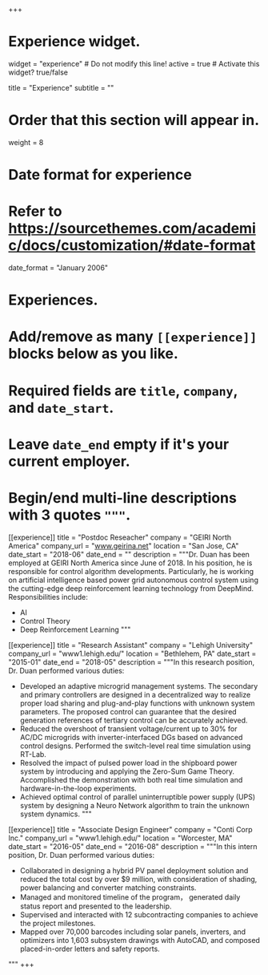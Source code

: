 +++
# Experience widget.
widget = "experience"  # Do not modify this line!
active = true  # Activate this widget? true/false

title = "Experience"
subtitle = ""

# Order that this section will appear in.
weight = 8

# Date format for experience
#   Refer to https://sourcethemes.com/academic/docs/customization/#date-format
date_format = "January 2006"

# Experiences.
#   Add/remove as many `[[experience]]` blocks below as you like.
#   Required fields are `title`, `company`, and `date_start`.
#   Leave `date_end` empty if it's your current employer.
#   Begin/end multi-line descriptions with 3 quotes `"""`.
[[experience]]
  title = "Postdoc Reseacher"
  company = "GEIRI North America"
  company_url = "www.geirina.net"
  location = "San Jose, CA"
  date_start = "2018-06"
  date_end = ""
  description = """Dr. Duan has been employed at GEIRI North America since June of 2018. In his position, he is responsible for control algorithm developments. Particularly, he is working on artificial intelligence based power grid autonomous control system using the cutting-edge deep reinforcement learning technology from DeepMind.
  Responsibilities include: 
  
  * AI
  * Control Theory
  * Deep Reinforcement Learning
  """

[[experience]]
  title = "Research Assistant"
  company = "Lehigh University"
  company_url = "www1.lehigh.edu/"
  location = "Bethlehem, PA"
  date_start = "2015-01"
  date_end = "2018-05"
  description = """In this research position, Dr. Duan performed various duties: 
  * Developed an adaptive microgrid management systems. The secondary and primary controllers are designed in a decentralized way to realize proper load sharing and plug-and-play functions with unknown system parameters. The proposed control can guarantee that the desired generation references of tertiary control can be accurately achieved. 
  * Reduced the overshoot of transient voltage/current up to 30% for AC/DC microgrids with inverter-interfaced DGs based on advanced control designs. Performed the switch-level real time simulation using RT-Lab. 
  * Resolved the impact of pulsed power load in the shipboard power system by introducing and applying the Zero-Sum Game Theory. Accomplished the demonstration with both real time simulation and hardware-in-the-loop experiments. 
  * Achieved optimal control of parallel uninterruptible power supply (UPS) system by designing a Neuro Network algorithm to train the unknown system dynamics.
  """
 
 [[experience]]
  title = "Associate Design Engineer"
  company = "Conti Corp Inc."
  company_url = "www1.lehigh.edu/"
  location = "Worcester, MA"
  date_start = "2016-05"
  date_end = "2016-08"
  description = """In this intern position, Dr. Duan performed various duties: 
*	Collaborated in designing a hybrid PV panel deployment solution and reduced the total cost by over $9 million, with consideration of shading, power balancing and converter matching constraints.
*	Managed and monitored timeline of the program， generated daily status report and presented to the leadership. 
*	Supervised and interacted with 12 subcontracting companies to achieve the project milestones. 
*	Mapped over 70,000 barcodes including solar panels, inverters, and optimizers into 1,603 subsystem drawings with AutoCAD, and composed placed-in-order letters and safety reports. 

  """
+++
